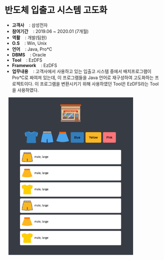 # 반도체 입출고 시스템 고도화

- <b>고객사</b></span>&nbsp;&nbsp;&nbsp;&nbsp;: 삼성전자
- <b>참여기간</b>&nbsp;&nbsp;&nbsp;&nbsp;: 2019.06 ~ 2020.01 (7개월)
- <b>역활</b>&nbsp;&nbsp;&nbsp;&nbsp;: 개발(팀원)
- <b>O.S</b>&nbsp;&nbsp;&nbsp;&nbsp;: Win, Unix
- <b>언어</b>&nbsp;&nbsp;&nbsp;&nbsp;: Java, Pro*C
- <b>DBMS</b>&nbsp;&nbsp;&nbsp;&nbsp;: Oracle
- <b>Tool</b>&nbsp;&nbsp;&nbsp;&nbsp;: EzDFS
- <b>Framework</b>&nbsp;&nbsp;&nbsp;&nbsp;: EzDFS
- <b>업무내용</b>&nbsp;&nbsp;&nbsp;&nbsp;: 고객사에서 사용하고 있는 입출고 시스템 중에서 배치프로그램이 Pro*C로 짜여져 있는데, 이 프로그램들을 Java 언어로 재구성하여 고도화하는 프로젝트이다. 이 프로그램을 변환시키기 위해 사용하였던 Tool은 EzDFS라는 Tool을 사용하였다.  

&nbsp;&nbsp;&nbsp;<img src="screenshot/3.png" width="400">
